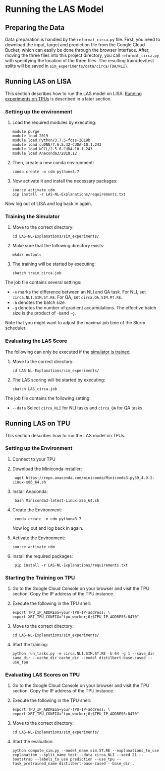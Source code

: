 # Running the LAS Model

## Preparing the Data
Data preparation is handled by the ``reformat_circa.py`` file. First, you need to download the input, target and prediction file from the Google 
Cloud Bucket, which can easily be done through the browser interface. After, moving the three files into this project directory, you call 
``reformat_circa.py`` with specifying the location of the three files. The resulting train/dev/test splits will be saved in 
``sim_experiments/data/circa/{QA/NLI}``.

## Running LAS on LISA
This section describes how to run the LAS model on LISA. [Running experiments on TPUs](Running-LAS-on-TPU) is described in a later section.

### Setting up the environment
1. Load the required modules by executing:
    ```shell
    module purge
    module load 2019
    module load Python/3.7.5-foss-2019b
    module load cuDNN/7.6.5.32-CUDA-10.1.243
    module load NCCL/2.5.6-CUDA-10.1.243
    module load Anaconda3/2018.12
    ```

2. Then, create a new conda environment:
    ```shell
    conda create -n cdm python=3.7
    ```

3. Now activate it and install the necessary packages:
    ```shell
    source activate cdm
    pip install -r LAS-NL-Explanations/requirements.txt
    ```

Now log out of LISA and log back in again.

### Training the Simulator

1. Move to the correct directory:
    ```shell
    cd LAS-NL-Explanations/sim_experiments/
    ```

2. Make sure that the following directory exists:
    ```shell
    mkdir outputs
    ```

3. The training will be started by executing:
    ```shell
    sbatch train_circa.job
    ```

The job file contains several settings:
- ``-e`` marks the difference between an NLI and QA task. For NLI, set `circa.NLI.SIM.ST.RE`. For QA, set `circa.QA.SIM.MT.RE`.
- ``-b`` denotes the batch size.
- ``-g`` denotes the number of gradient accumulations. The effective batch size is the product of ``-b``and ``-g``.

Note that you might want to adjust the maximal job time of the Slurm scheduler.

### Evaluating the LAS Score
The following can only be executed if the [simulator is trained](Training-the-Simulator).

1. Move to the correct directory:
    ```shell
    cd LAS-NL-Explanations/sim_experiments/
    ```

2. The LAS scoring will be started by executing:
    ```shell
    sbatch LAS_circa.job
    ```

The job file contains the following setting:
- ``--data`` Select `circa_NLI` for NLI tasks and `circa_QA` for QA tasks.

## Running LAS on TPU

This section describes how to run the LAS model on TPUs.

### Setting up the Environment

1. Connect to your TPU

2. Download the Miniconda installer:
   ```shell
    wget https://repo.anaconda.com/miniconda/Miniconda3-py39_4.9.2-Linux-x86_64.sh
    ```

3. Install Anaconda:
   ```shell
    bash Miniconda3-latest-Linux-x86_64.sh
    ```
   
4. Create the Environment:
   ```shell
    conda create -n cdm python=3.7
    ```
    Now log out and log back in again.
   
5. Activate the Environment:
   ```shell
   source activate cdm
    ```

6. Install the required packages:
   ```shell
    pip install -r LAS-NL-Explanations/requirements.txt
    ```

### Starting the Training on TPU

1. Go to the Google Cloud Console on your browser and visit the TPU section. Copy the IP address of the TPU instance.

2. Execute the following in the TPU shell:
   ```shell
   export TPU_IP_ADDRESS=your-TPU-IP-address; \
   export XRT_TPU_CONFIG="tpu_worker;0;$TPU_IP_ADDRESS:8470"
    ```

3. Move to the correct directory:
   ```shell
   cd LAS-NL-Explanations/sim_experiments/
    ```

4. Start the training:
   ```shell
   python run_tasks.py -e circa.NLI.SIM.ST.RE -b 64 -g 1 --save_dir save_dir --cache_dir cache_dir --model distilbert-base-cased --use_tpu
    ```
   
### Evaluating LAS Scores on TPU

1. Go to the Google Cloud Console on your browser and visit the TPU section. Copy the IP address of the TPU instance.

2. Execute the following in the TPU shell:
   ```shell
   export TPU_IP_ADDRESS=your-TPU-IP-address; \
   export XRT_TPU_CONFIG="tpu_worker;0;$TPU_IP_ADDRESS:8470"
    ```

3. Move to the correct directory:
   ```shell
   cd LAS-NL-Explanations/sim_experiments/
    ```

4. Start the evaluation:
   ```shell
   python compute_sim.py --model_name sim.ST.RE --explanations_to_use explanation --split_name test --data circa_NLI --seed 21 --bootstrap --labels_to_use prediction --use_tpu --task_pretrained_name distilbert-base-cased --base_dir .
    ```

